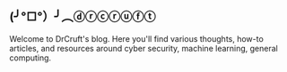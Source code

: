 ## (╯°□°）╯︵ⓓⓡⓒⓡⓤⓕⓣ

Welcome to DrCruft's blog. Here you'll find various thoughts, how-to articles, and resources around cyber security, machine learning, general computing.


